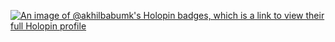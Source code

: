 [![An image of @akhilbabumk's Holopin badges, which is a link to view their full Holopin profile](https://holopin.me/akhilbabumk)](https://holopin.io/@akhilbabumk)
